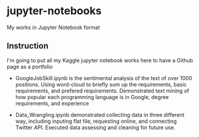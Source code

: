 # jupyter-notebooks
My works in Jupyter Notebook format

## Instruction

I'm going to put all my Kaggle jupyter notebook works here to have a Github page as a portfolio

* GoogleJobSkill.ipynb is the sentimental analysis of the text of over 1000 positions. Using word-cloud to briefly sum up the requirements, basic requirements, and prefered requirements. Demonstrated text mining of how popular each programming language is in Google, degree requirements, and experience

* Data_Wrangling.ipynb demonstrated collecting data in three different way, including inputing flat file, requesting online, and connecting Twitter API. Executed data assessing and cleaning for future use.
